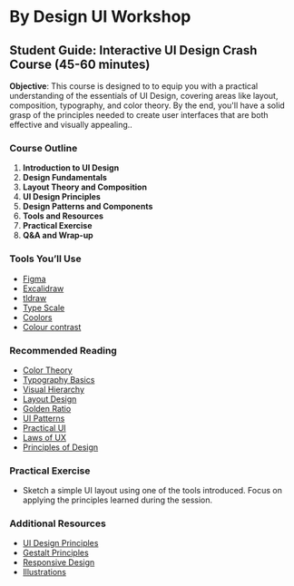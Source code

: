 # By Design UI Workshop

## Student Guide: Interactive UI Design Crash Course (45-60 minutes)

**Objective**: This course is designed to to equip you with a practical understanding of the essentials of UI Design, covering areas like layout, composition, typography, and color theory. By the end, you'll have a solid grasp of the principles needed to create user interfaces that are both effective and visually appealing..

### Course Outline

1. **Introduction to UI Design**
2. **Design Fundamentals**
3. **Layout Theory and Composition**
4. **UI Design Principles**
5. **Design Patterns and Components**
6. **Tools and Resources**
7. **Practical Exercise**
8. **Q&A and Wrap-up**

### Tools You’ll Use

- [Figma](https://www.figma.com/)
- [Excalidraw](https://excalidraw.com/)
- [tldraw](https://tldraw.dev/)
- [Type Scale](https://typescale.com/)
- [Coolors](https://coolors.co/420039-932f6d-e07be0-dcccff-f6f2ff)
- [Colour contrast](https://colourcontrast.cc/)

### Recommended Reading

- [Color Theory](https://yesimadesigner.com/design-theory/)
- [Typography Basics](https://refactoringui.com/)
- [Visual Hierarchy](https://refactoringui.com/)
- [Layout Design](https://edu.gcfglobal.org/en/beginning-graphic-design/layout-and-composition/1/)
- [Golden Ratio](https://www.interaction-design.org/literature/article/the-golden-ratio-principles-of-form-and-layout)
- [UI Patterns](http://ui-patterns.com/patterns)
- [Practical UI](https://www.practical-ui.com/)
- [Laws of UX](https://lawsofux.com/)
- [Principles of Design](https://tenprinciples.design/)

### Practical Exercise

- Sketch a simple UI layout using one of the tools introduced. Focus on applying the principles learned during the session.

### Additional Resources

- [UI Design Principles](https://refactoringui.com/)
- [Gestalt Principles](https://www.interaction-design.org/literature/article/gestalt-principles)
- [Responsive Design](https://refactoringui.com/)
- [Illustrations](toools.design/free-open-source-illustrations)
